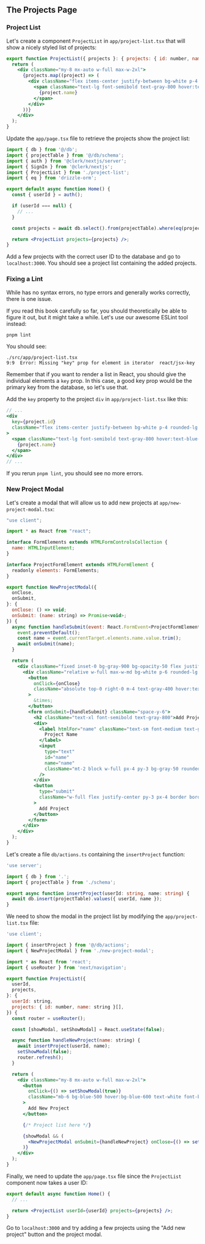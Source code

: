 ## The Projects Page

### Project List

Let's create a component `ProjectList` in `app/project-list.tsx` that will show a nicely styled list of projects:

```jsx
export function ProjectList({ projects }: { projects: { id: number, name: string }[] }) {
  return (
    <div className="my-8 mx-auto w-full max-w-2xl">
      {projects.map((project) => (
        <div className="flex items-center justify-between bg-white p-4 rounded-lg shadow-md mb-4 hover:shadow-lg transition-shadow duration-200 ease-in-out">
          <span className="text-lg font-semibold text-gray-800 hover:text-blue-500 transition-colors duration-150 ease-in-out">
            {project.name}
          </span>
        </div>
      ))}
    </div>
  );
}
```

Update the `app/page.tsx` file to retrieve the projects show the project list:

```jsx
import { db } from '@/db';
import { projectTable } from '@/db/schema';
import { auth } from '@clerk/nextjs/server';
import { SignIn } from '@clerk/nextjs';
import { ProjectList } from './project-list';
import { eq } from 'drizzle-orm';

export default async function Home() {
  const { userId } = auth();

  if (userId === null) {
    // ...
  }

  const projects = await db.select().from(projectTable).where(eq(projectTable.userId, userId));

  return <ProjectList projects={projects} />;
}
```

Add a few projects with the correct user ID to the database and go to `localhost:3000`.
You should see a project list containing the added projects.

### Fixing a Lint

While has no syntax errors, no type errors and generally works correctly, there is one issue.

If you read this book carefully so far, you should theoretically be able to figure it out, but it might take a while.
Let's use our awesome ESLint tool instead:

```sh
pnpm lint
```

You should see:

```
./src/app/project-list.tsx
9:9  Error: Missing "key" prop for element in iterator  react/jsx-key
```

Remember that if you want to render a list in React, you should give the individual elements a `key` prop.
In this case, a good key prop would be the primary key from the database, so let's use that.

Add the `key` property to the project `div` in `app/project-list.tsx` like this:

```jsx
// ...
<div
  key={project.id}
  className="flex items-center justify-between bg-white p-4 rounded-lg shadow-md mb-4 hover:shadow-lg transition-shadow duration-200 ease-in-out"
>
  <span className="text-lg font-semibold text-gray-800 hover:text-blue-500 transition-colors duration-150 ease-in-out">
    {project.name}
  </span>
</div>
// ...
```

If you rerun `pnpm lint`, you should see no more errors.

### New Project Modal

Let's create a modal that will allow us to add new projects at `app/new-project-modal.tsx`:

```jsx
"use client";

import * as React from "react";

interface FormElements extends HTMLFormControlsCollection {
  name: HTMLInputElement;
}

interface ProjectFormElement extends HTMLFormElement {
  readonly elements: FormElements;
}

export function NewProjectModal({
  onClose,
  onSubmit,
}: {
  onClose: () => void;
  onSubmit: (name: string) => Promise<void>;
}) {
  async function handleSubmit(event: React.FormEvent<ProjectFormElement>) {
    event.preventDefault();
    const name = event.currentTarget.elements.name.value.trim();
    await onSubmit(name);
  }

  return (
    <div className="fixed inset-0 bg-gray-900 bg-opacity-50 flex justify-center items-center px-4">
      <div className="relative w-full max-w-md bg-white p-6 rounded-lg shadow-lg">
        <button
          onClick={onClose}
          className="absolute top-0 right-0 m-4 text-gray-400 hover:text-gray-600 transition duration-150 ease-in-out"
        >
          &times;
        </button>
        <form onSubmit={handleSubmit} className="space-y-6">
          <h2 className="text-xl font-semibold text-gray-800">Add Project</h2>
          <div>
            <label htmlFor="name" className="text-sm font-medium text-gray-600">
              Project Name
            </label>
            <input
              type="text"
              id="name"
              name="name"
              className="mt-2 block w-full px-4 py-3 bg-gray-50 rounded-md border-transparent focus:border-blue-500 focus:ring focus:ring-blue-500 focus:ring-opacity-50"
            />
          </div>
          <button
            type="submit"
            className="w-full flex justify-center py-3 px-4 border border-transparent text-sm font-medium rounded-md text-white bg-gradient-to-r from-blue-500 to-teal-400 hover:from-blue-600 hover:to-teal-500 focus:outline-none focus:ring-2 focus:ring-offset-2 focus:ring-blue-500 transition duration-150 ease-in-out"
          >
            Add Project
          </button>
        </form>
      </div>
    </div>
  );
}
```

Let's create a file `db/actions.ts` containing the `insertProject` function:

```ts
'use server';

import { db } from '.';
import { projectTable } from './schema';

export async function insertProject(userId: string, name: string) {
  await db.insert(projectTable).values({ userId, name });
}
```

We need to show the modal in the project list by modifying the `app/project-list.tsx` file:

```jsx
'use client';

import { insertProject } from '@/db/actions';
import { NewProjectModal } from './new-project-modal';

import * as React from 'react';
import { useRouter } from 'next/navigation';

export function ProjectList({
  userId,
  projects,
}: {
  userId: string,
  projects: { id: number, name: string }[],
}) {
  const router = useRouter();

  const [showModal, setShowModal] = React.useState(false);

  async function handleNewProject(name: string) {
    await insertProject(userId, name);
    setShowModal(false);
    router.refresh();
  }

  return (
    <div className="my-8 mx-auto w-full max-w-2xl">
      <button
        onClick={() => setShowModal(true)}
        className="mb-6 bg-blue-500 hover:bg-blue-600 text-white font-bold py-2 px-4 rounded shadow hover:shadow-md transition duration-200 ease-in-out"
      >
        Add New Project
      </button>

      {/* Project list here */}

      {showModal && (
        <NewProjectModal onSubmit={handleNewProject} onClose={() => setShowModal(true)} />
      )}
    </div>
  );
}
```

Finally, we need to update the `app/page.tsx` file since the `ProjectList` component now takes a user ID:

```jsx
export default async function Home() {
  // ...

  return <ProjectList userId={userId} projects={projects} />;
}
```

Go to `localhost:3000` and try adding a few projects using the "Add new project" button and the project modal.
